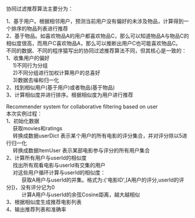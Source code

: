 协同过滤推荐算法主要分为：

1、基于用户。根据相邻用户，预测当前用户没有偏好的未涉及物品，计算得到一个排序的物品列表进行推荐<br>
2、基于物品。如喜欢物品A的用户都喜欢物品C，那么可以知道物品A与物品C的相似度很高，而用户C喜欢物品A，那么可以推断出用户C也可能喜欢物品C。<br>
不同的数据、不同的程序猿写出的协同过滤推荐算法不同，但其核心是一致的：<br>
1、收集用户的偏好<br>
    &emsp; 1)不同行为分组<br>
    &emsp; 2)不同分组进行加权计算用户的总喜好<br>
    &emsp; 3)数据去噪和归一化<br> 
2、找到相似用户(基于用户)或者物品(基于物品)<br>
3、计算相似度并进行排序。根据相似度为用户进行推荐<br>

Recommender system for collaborative filtering based on user<br>
本次实例过程：<br>
1、初始化数据<br>
    &emsp; 获取movies和ratings<br>
    &emsp; 转换成数据userDict  表示某个用户的所有电影的评分集合，并对评分除以5进行归一化<br>
    &emsp; 转换成数据ItemUser  表示某部电影参与评分的所有用户集合<br>
2、计算所有用户与userId的相似度<br>
    &emsp; 找出所有观看电影与userId有交集的用户<br>
    &emsp; 对这些用户循环计算与userId的相似度：<br>
      &emsp;&emsp;&emsp;获取A用户与userId的并集。格式为:{'电影ID',[A用户的评分,userId的评分]}，没有评分记为0<br>
      &emsp;&emsp;&emsp;计算A用户与userId的余弦Cosine距离，越大越相似<br>
3、根据相似度生成推荐电影列表<br>
4、输出推荐列表和准确率<br>
